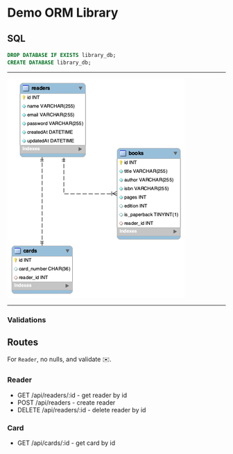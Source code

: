 # Demo ORM Library

## SQL

```sql
DROP DATABASE IF EXISTS library_db;
CREATE DATABASE library_db;
```

---

![EER](./eer.png)

---

### Validations

## Routes

For `Reader`, no nulls, and validate ✉️.

### Reader

- GET /api/readers/:id - get reader by id
- POST /api/readers - create reader
- DELETE /api/readers/:id - delete reader by id

### Card

- GET /api/cards/:id - get card by id
